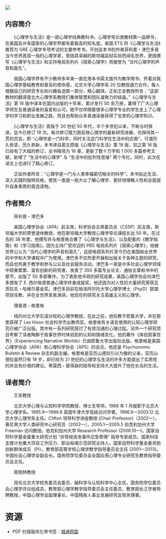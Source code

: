 ![](http://img3m6.ddimg.cn/38/2/23615696-1_u_2.jpg)

## 内容简介

　　《心理学与生活》是一部心理学经典教科书，心理学导论类教材第一品牌书，在美国及许多国家的心理学界都有着极高的知名度。美国 ETS 将《心理学与生活》推荐为 GRE 心理学专项考试的主要参考书。开创这本书的作者菲利普・津巴多是当今世界首屈一指的心理学家，曾因其卓越的斯坦福监狱实验而闻名世界，更因撰写《心理学与生活》和主持电视系列片《探索心理学》而被誉为 “当代心理学的声音和面孔”。

　　我国心理学界有不少教师多年来一直在用本书英文版作为教学用书。怀着对我国心理学基础教育和普及的使命感，北京大学心理学系 20 位教授通力合作，每人根据自己的研究专长和兴趣各选取一部分，精心翻译。正如王垒教授所言：“这部教材的翻译是北大心理学系教授们集体智慧和团队凝聚力的结晶。”《心理学与生活》第 16 版中译本在国内出版的十年来，累计发行 50 余万册，赢得了广大心理学师生及普通读者的喜爱和认可。她不仅伴随着很多心理学专业的学生走上了心理学的学习和职业发展之路，而且也帮助众多普通读者获得了宝贵的心理学知识。

　　《心理学与生活》首版于 20 世纪 50 年代，半个多世纪以来，不断与时俱进，迄今已修订 19 次。每次修订既力图反映心理学的最新研究进展，也保持其一贯的宗旨，即 “心理学是一门科学，同时关注这门科学在生活中的应用”，可谓历久弥坚，历久弥新。本书译自英文原版《心理学与生活》第 19 版，较之第 16 版已经有了大幅的修订，全书精简为 16 章，更新了数十万字和 1 000 多篇参考文献，新增了 “生活中的心理学” 与 “生活中的批判性思维” 两个专栏。同时，此次在译文上也进行了精心修订。

　　正如作者所言：“心理学是一门与人类幸福密切相关的科学”，本书贴近生活、深入实践的独特风格，使其一直是一般大众了解心理学、更好地理解人性和全面提升自身素质的首选读物。

## 作者简介

　　菲利普・津巴多

　　美国心理学协会（APA）前主席，科学协会主席委员会（CSSP）前主席，斯坦福大学的荣誉退休教授，他在斯坦福大学教授心理学导论课程长达 50 年。在过去的 38 年里，他撰写并与格里格合著了《心理学与生活》，以及配套的《教学指南》和《学习指南》。因为主持广受欢迎的 PBS 电视系列片《探索心理学》，他被世界公认为 “当代心理学的声音和面孔”，这部电视系列片至今仍在美国和全世界的中学和大学课程中广为使用。津巴多不仅热爱开展和出版关于各种主题的研究，而且也热衷于教学和参与公众及社会服务活动。津巴多一直是许多社会心理学领域中硕果累累、富有创新的研究者，发表了 350 多篇专业论文、通俗文章和书中的章节，出版了 50 多部著作。为了表彰他丰硕的研究成果，美国心理学协会向津巴多颁发了 E. 西尔格德普通心理学终身成就奖。他还因为对人性的大量研究荣获瓦茨拉夫・哈维尔基金奖。津巴多目前在帕洛阿尔托大学心理学博士（PsyD）联盟项目任教，并在全世界发表演讲。他现在的研究关注英雄主义的心理学。

　　理查德・格里格

　　纽约州立大学石溪分校的心理学教授。在此之前，他任教于耶鲁大学，并在那里获得了 Lex Hixon 社会科学杰出教师奖。格里格有关语言使用的认知心理学研究已被广泛出版。其中有一系列研究探讨了有效沟通的心理过程。另外一个研究项目考察了读者陶醉于故事世界时体验到的认知和情绪变化。他的著作《体验叙事世界》（Experiencing Narrative Worlds）已由耶鲁大学出版社出版。格里格是美国心理学协会（APA）和心理科学协会（APS）的会员。他还是 Psychonomic Bulletin & Review 杂志的副主编。格里格是亚历山德拉引以为傲的父亲，亚历山德拉虽然只有 18 岁，却已经为 21 世纪的心理学与生活的许多方面提出了实质性的并且有价值的建议。蒂莫西・彼得森的指导和支持大大提升了他在长岛的生活。

## 译者简介

　　王垒教授

　　北京大学心理与认知科学学院教授，博士生导师。1988 年 1 月就职于北京大学心理学系。1995.9—1996.8 英国牛津大学高级访问学者。1996.6—2003.12 北京大学心理学系主任。Clifton 领导科学讲座教授 (Chair Professor)（2002—）。慕尼黑大学人类研究中心研究员（2002—）。2005.1—2005.5 伯克利加州大学 Freeman 访问教授。伯克利加州大学 Research Professor (2006.10—)。国家自然科学基金委重大研究计划 “非常规突发事件应急管理” 指导专家成员。国家科技支撑计划重大项目工作压力、职业枯竭示范研究主持人。国家自然科学基金委资助创新群体成员（PI）。教育部高等学校心理学教学指导委员会主任 (2001—2013)。中国社会心理学会副会长。国务院学位委员会全国应用心理专业研究生教育指导委员会主任。

　　周晓林教授

　　现任北京大学校务委员会委员、脑科学与认知科学中心主任，国务院学位委员会心理学评议组成员，教育部心理学教学指导委员会主任委员，教育部长江学者特聘教授，中国心理学会副理事长，中国残疾人事业发展研究会常务理事。

# 资源

* PDF 扫描版优化带书签：[城通网盘](https://u11215426.pipipan.com/fs/11215426-374040467)
